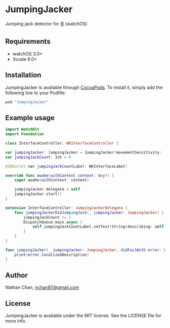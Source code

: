 # JumpingJacker
Jumping jack detector for ⌚️ (watchOS)

## Requirements
- watchOS 3.0+
- Xcode 8.0+

## Installation

JumpingJacker is available through [CocoaPods](http://cocoapods.org). To install
it, simply add the following line to your Podfile:

```ruby
pod "JumpingJacker"
```

## Example usage

```swift
import WatchKit
import Foundation

class InterfaceController: WKInterfaceController {

var jumpingJacker: JumpingJacker = JumpingJacker(movementSensitivity: .normal)
var jumpingJackCount: Int = 0

@IBOutlet var jumpingJackCountLabel: WKInterfaceLabel!

override func awake(withContext context: Any?) {
    super.awake(withContext: context)

    jumpingJacker.delegate = self
    jumpingJacker.start()
}

extension InterfaceController: JumpingJackerDelegate {
    func jumpingJackerDidJumpingJack(_ jumpingJacker: JumpingJacker) {
        jumpingJackCount += 1
        DispatchQueue.main.async {
            self.jumpingJackCountLabel.setText(String(describing: self.jumpingJackCount))
        }
    }
}

func jumpingJacker(_ jumpingJacker: JumpingJacker, didFailWith error: Error) {
    print(error.localizedDescription)
}

```

## Author

Nathan Chan, nchan87@gmail.com

## License

JumpingJacker is available under the MIT license. See the LICENSE file for more info.
